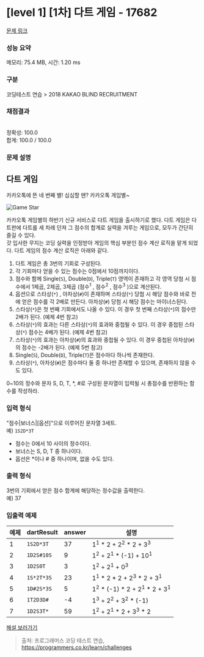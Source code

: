 # [level 1] [1차] 다트 게임 - 17682 

[문제 링크](https://school.programmers.co.kr/learn/courses/30/lessons/17682) 

### 성능 요약

메모리: 75.4 MB, 시간: 1.20 ms

### 구분

코딩테스트 연습 > 2018 KAKAO BLIND RECRUITMENT

### 채점결과

<br/>정확성: 100.0<br/>합계: 100.0 / 100.0

### 문제 설명

<h2 style="user-select: auto;">다트 게임</h2>

<p style="user-select: auto;">카카오톡에 뜬 네 번째 별! 심심할 땐? 카카오톡 게임별~</p>

<p style="user-select: auto;"><img src="http://t1.kakaocdn.net/welcome2018/gamestar.png" title="게임별" alt="Game Star" style="user-select: auto;"></p>

<p style="user-select: auto;">카카오톡 게임별의 하반기 신규 서비스로 다트 게임을 출시하기로 했다. 다트 게임은 다트판에 다트를 세 차례 던져 그 점수의 합계로 실력을 겨루는 게임으로, 모두가 간단히 즐길 수 있다.<br style="user-select: auto;">
갓 입사한 무지는 코딩 실력을 인정받아 게임의 핵심 부분인 점수 계산 로직을 맡게 되었다. 다트 게임의 점수 계산 로직은 아래와 같다.</p>

<ol style="user-select: auto;">
<li style="user-select: auto;">다트 게임은 총 3번의 기회로 구성된다.</li>
<li style="user-select: auto;">각 기회마다 얻을 수 있는 점수는 0점에서 10점까지이다.</li>
<li style="user-select: auto;">점수와 함께 Single(<code style="user-select: auto;">S</code>), Double(<code style="user-select: auto;">D</code>), Triple(<code style="user-select: auto;">T</code>) 영역이 존재하고 각 영역 당첨 시 점수에서 1제곱, 2제곱, 3제곱 (점수<sup style="user-select: auto;">1</sup> , 점수<sup style="user-select: auto;">2</sup> , 점수<sup style="user-select: auto;">3</sup> )으로 계산된다.</li>
<li style="user-select: auto;">옵션으로 스타상(<code style="user-select: auto;">*</code>) , 아차상(<code style="user-select: auto;">#</code>)이 존재하며 스타상(<code style="user-select: auto;">*</code>) 당첨 시 해당 점수와 바로 전에 얻은 점수를 각 2배로 만든다. 아차상(<code style="user-select: auto;">#</code>) 당첨 시 해당 점수는 마이너스된다.</li>
<li style="user-select: auto;">스타상(<code style="user-select: auto;">*</code>)은 첫 번째 기회에서도 나올 수 있다. 이 경우 첫 번째 스타상(<code style="user-select: auto;">*</code>)의 점수만 2배가 된다. (예제 4번 참고)</li>
<li style="user-select: auto;">스타상(<code style="user-select: auto;">*</code>)의 효과는 다른 스타상(<code style="user-select: auto;">*</code>)의 효과와 중첩될 수 있다. 이 경우 중첩된 스타상(<code style="user-select: auto;">*</code>) 점수는 4배가 된다. (예제 4번 참고)</li>
<li style="user-select: auto;">스타상(<code style="user-select: auto;">*</code>)의 효과는 아차상(<code style="user-select: auto;">#</code>)의 효과와 중첩될 수 있다. 이 경우 중첩된 아차상(<code style="user-select: auto;">#</code>)의 점수는 -2배가 된다. (예제 5번 참고)</li>
<li style="user-select: auto;">Single(<code style="user-select: auto;">S</code>), Double(<code style="user-select: auto;">D</code>), Triple(<code style="user-select: auto;">T</code>)은 점수마다 하나씩 존재한다.</li>
<li style="user-select: auto;">스타상(<code style="user-select: auto;">*</code>), 아차상(<code style="user-select: auto;">#</code>)은 점수마다 둘 중 하나만 존재할 수 있으며, 존재하지 않을 수도 있다. </li>
</ol>

<p style="user-select: auto;">0~10의 정수와 문자 S, D, T, *, #로 구성된 문자열이 입력될 시 총점수를 반환하는 함수를 작성하라.</p>

<h3 style="user-select: auto;">입력 형식</h3>

<p style="user-select: auto;">"점수|보너스|[옵션]"으로 이루어진 문자열 3세트.<br style="user-select: auto;">
예)  <code style="user-select: auto;">1S2D*3T</code></p>

<ul style="user-select: auto;">
<li style="user-select: auto;">점수는 0에서 10 사이의 정수이다.</li>
<li style="user-select: auto;">보너스는 S, D, T 중 하나이다.</li>
<li style="user-select: auto;">옵선은 *이나 # 중 하나이며, 없을 수도 있다.</li>
</ul>

<h3 style="user-select: auto;">출력 형식</h3>

<p style="user-select: auto;">3번의 기회에서 얻은 점수 합계에 해당하는 정수값을 출력한다.<br style="user-select: auto;">
예) 37</p>

<h3 style="user-select: auto;">입출력 예제</h3>
<table class="table" style="user-select: auto;">
        <thead style="user-select: auto;"><tr style="user-select: auto;">
<th style="user-select: auto;">예제</th>
<th style="user-select: auto;">dartResult</th>
<th style="user-select: auto;">answer</th>
<th style="user-select: auto;">설명</th>
</tr>
</thead>
        <tbody style="user-select: auto;"><tr style="user-select: auto;">
<td style="user-select: auto;">1</td>
<td style="user-select: auto;"><code style="user-select: auto;">1S2D*3T</code></td>
<td style="user-select: auto;">37</td>
<td style="user-select: auto;">1<sup style="user-select: auto;">1</sup> * 2 + 2<sup style="user-select: auto;">2</sup> * 2 + 3<sup style="user-select: auto;">3</sup></td>
</tr>
<tr style="user-select: auto;">
<td style="user-select: auto;">2</td>
<td style="user-select: auto;"><code style="user-select: auto;">1D2S#10S</code></td>
<td style="user-select: auto;">9</td>
<td style="user-select: auto;">1<sup style="user-select: auto;">2</sup> + 2<sup style="user-select: auto;">1</sup> * (-1) + 10<sup style="user-select: auto;">1</sup></td>
</tr>
<tr style="user-select: auto;">
<td style="user-select: auto;">3</td>
<td style="user-select: auto;"><code style="user-select: auto;">1D2S0T</code></td>
<td style="user-select: auto;">3</td>
<td style="user-select: auto;">1<sup style="user-select: auto;">2</sup> + 2<sup style="user-select: auto;">1</sup> + 0<sup style="user-select: auto;">3</sup></td>
</tr>
<tr style="user-select: auto;">
<td style="user-select: auto;">4</td>
<td style="user-select: auto;"><code style="user-select: auto;">1S*2T*3S</code></td>
<td style="user-select: auto;">23</td>
<td style="user-select: auto;">1<sup style="user-select: auto;">1</sup> * 2 * 2 + 2<sup style="user-select: auto;">3</sup> * 2 + 3<sup style="user-select: auto;">1</sup></td>
</tr>
<tr style="user-select: auto;">
<td style="user-select: auto;">5</td>
<td style="user-select: auto;"><code style="user-select: auto;">1D#2S*3S</code></td>
<td style="user-select: auto;">5</td>
<td style="user-select: auto;">1<sup style="user-select: auto;">2</sup> * (-1) * 2 + 2<sup style="user-select: auto;">1</sup> * 2 + 3<sup style="user-select: auto;">1</sup></td>
</tr>
<tr style="user-select: auto;">
<td style="user-select: auto;">6</td>
<td style="user-select: auto;"><code style="user-select: auto;">1T2D3D#</code></td>
<td style="user-select: auto;">-4</td>
<td style="user-select: auto;">1<sup style="user-select: auto;">3</sup> + 2<sup style="user-select: auto;">2</sup> + 3<sup style="user-select: auto;">2</sup> * (-1)</td>
</tr>
<tr style="user-select: auto;">
<td style="user-select: auto;">7</td>
<td style="user-select: auto;"><code style="user-select: auto;">1D2S3T*</code></td>
<td style="user-select: auto;">59</td>
<td style="user-select: auto;">1<sup style="user-select: auto;">2</sup> + 2<sup style="user-select: auto;">1</sup> * 2 + 3<sup style="user-select: auto;">3</sup> * 2</td>
</tr>
</tbody>
      </table>
<p style="user-select: auto;"><a href="http://tech.kakao.com/2017/09/27/kakao-blind-recruitment-round-1/" target="_blank" rel="noopener" style="user-select: auto;">해설 보러가기</a></p>


> 출처: 프로그래머스 코딩 테스트 연습, https://programmers.co.kr/learn/challenges